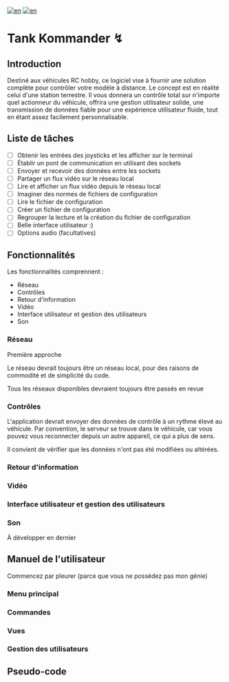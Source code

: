 [![en](https://img.shields.io/badge/lang-fr-gre.svg)](https://github.com/trifoil/TK/blob/main/README.fr.md) [![en](https://img.shields.io/badge/lang-en-red.svg)](https://github.com/trifoil/TK/blob/main/README.md) 
# Tank Kommander ↯

## Introduction

Destiné aux véhicules RC hobby, ce logiciel vise à fournir une solution complète pour contrôler votre modèle à distance. Le concept est en réalité celui d'une station terrestre. Il vous donnera un contrôle total sur n'importe quel actionneur du véhicule, offrira une gestion utilisateur solide, une transmission de données fiable pour une expérience utilisateur fluide, tout en étant assez facilement personnalisable.

## Liste de tâches

- [ ] Obtenir les entrées des joysticks et les afficher sur le terminal
- [ ] Établir un pont de communication en utilisant des sockets
- [ ] Envoyer et recevoir des données entre les sockets
- [ ] Partager un flux vidéo sur le réseau local
- [ ] Lire et afficher un flux vidéo depuis le réseau local
- [ ] Imaginer des normes de fichiers de configuration
- [ ] Lire le fichier de configuration
- [ ] Créer un fichier de configuration
- [ ] Regrouper la lecture et la création du fichier de configuration
- [ ] Belle interface utilisateur :)
- [ ] Options audio (facultatives)

## Fonctionnalités

Les fonctionnalités comprennent :
* Réseau
* Contrôles
* Retour d'information
* Vidéo
* Interface utilisateur et gestion des utilisateurs
* Son 

### Réseau

Première approche 

Le réseau devrait toujours être un réseau local, pour des raisons de commodité et de simplicité du code.

Tous les réseaux disponibles devraient toujours être passés en revue 

### Contrôles

L'application devrait envoyer des données de contrôle à un rythme élevé au véhicule.
Par convention, le serveur se trouve dans le véhicule, car vous pouvez vous reconnecter depuis un autre appareil, ce qui a plus de sens.

Il convient de vérifier que les données n'ont pas été modifiées ou altérées.

### Retour d'information

### Vidéo

### Interface utilisateur et gestion des utilisateurs

### Son

À développer en dernier

## Manuel de l'utilisateur

Commencez par pleurer (parce que vous ne possédez pas mon génie)

### Menu principal

### Commandes

### Vues

### Gestion des utilisateurs

## Pseudo-code
